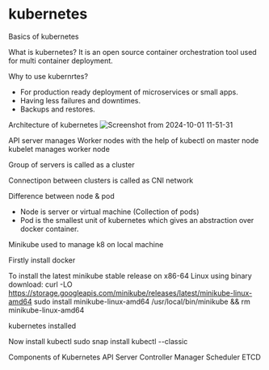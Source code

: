 # kubernetes
Basics of kubernetes

What is kubernetes?
It is an open source container orchestration tool used for multi container deployment.

Why to use kubernrtes?
- For production ready deployment of microservices or small apps.
- Having less failures and downtimes.
- Backups and restores.

Architecture of kubernetes
![Screenshot from 2024-10-01 11-51-31](https://github.com/user-attachments/assets/a1e2c439-c5da-4dce-8aeb-a843d0361926)

API server manages Worker nodes with the help of kubectl on master node
kubelet manages worker node

Group of servers is called as a cluster

Connectipon between clusters is called as CNI network

Difference between node & pod
 - Node is server or virtual machine (Collection of pods)
 - Pod is the smallest unit of kubernetes which gives an abstraction over docker container.

Minikube
used to manage k8 on local machine

Firstly install docker

To install the latest minikube stable release on x86-64 Linux using binary download:
curl -LO https://storage.googleapis.com/minikube/releases/latest/minikube-linux-amd64
sudo install minikube-linux-amd64 /usr/local/bin/minikube && rm minikube-linux-amd64

kubernetes installed

Now install kubectl
sudo snap install kubectl --classic

Components of Kubernetes
API Server
Controller Manager
Scheduler
ETCD










